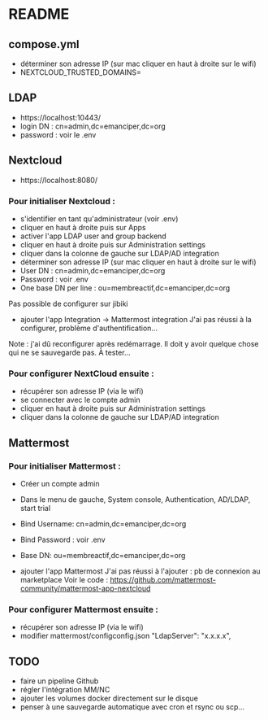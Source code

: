 # README

## compose.yml
- déterminer son adresse IP (sur mac cliquer en haut à droite sur le wifi)
- NEXTCLOUD_TRUSTED_DOMAINS=

## LDAP
- https://localhost:10443/
- login DN : cn=admin,dc=emanciper,dc=org
- password : voir le .env

## Nextcloud
- https://localhost:8080/

### Pour initialiser Nextcloud :
- s'identifier en tant qu'administrateur (voir .env)
- cliquer en haut à droite puis sur Apps 
- activer l'app LDAP user and group backend
- cliquer en haut à droite puis sur Administration settings
- cliquer dans la colonne de gauche sur LDAP/AD integration
- déterminer son adresse IP (sur mac cliquer en haut à droite sur le wifi)
- User DN : cn=admin,dc=emanciper,dc=org
- Password : voir .env
- One base DN per line : ou=membreactif,dc=emanciper,dc=org

Pas possible de configurer sur jibiki

- ajouter l'app Integration -> Mattermost integration
J'ai pas réussi à la configurer, problème d'authentification...

Note : j'ai dû reconfigurer après redémarrage. Il doit y avoir quelque chose qui ne se sauvegarde pas. À tester...

### Pour configurer NextCloud ensuite :
- récupérer son adresse IP (via le wifi)
- se connecter avec le compte admin
- cliquer en haut à droite puis sur Administration settings
- cliquer dans la colonne de gauche sur LDAP/AD integration


## Mattermost
### Pour initialiser Mattermost :
- Créer un compte admin
- Dans le menu de gauche, System console, Authentication, AD/LDAP, start trial
- Bind Username: cn=admin,dc=emanciper,dc=org
- Bind Password : voir .env
- Base DN: ou=membreactif,dc=emanciper,dc=org

- ajouter l'app Mattermost
J'ai pas réussi à l'ajouter : pb de connexion au marketplace
Voir le code : https://github.com/mattermost-community/mattermost-app-nextcloud

### Pour configurer Mattermost ensuite :
- récupérer son adresse IP (via le wifi)
- modifier mattermost/configconfig.json
    "LdapServer": "x.x.x.x",


## TODO
- faire un pipeline Github
- régler l'intégration MM/NC
- ajouter les volumes docker directement sur le disque
- penser à une sauvegarde automatique avec cron et rsync ou scp...